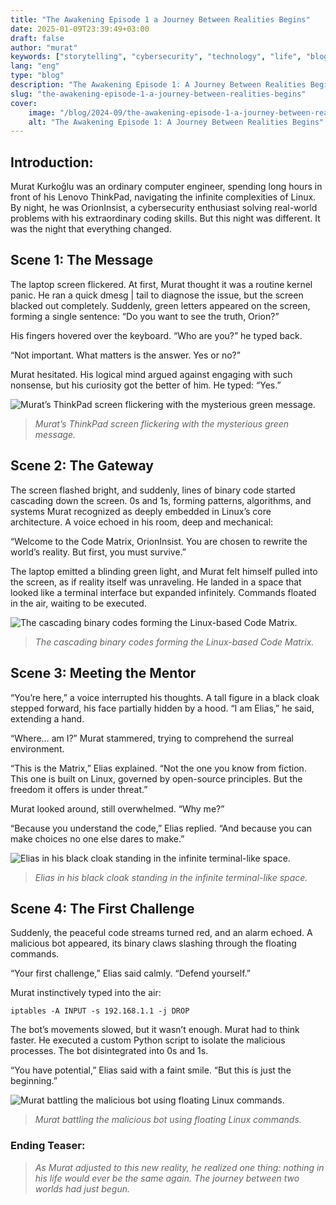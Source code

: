 ```yaml
---
title: "The Awakening Episode 1 a Journey Between Realities Begins"
date: 2025-01-09T23:39:49+03:00
draft: false
author: "murat"
keywords: ["storytelling", "cybersecurity", "technology", "life", "blog"]
lang: "eng"
type: "blog"
description: "The Awakening Episode 1: A Journey Between Realities Begins"
slug: "the-awakening-episode-1-a-journey-between-realities-begins"
cover:
    image: "/blog/2024-09/the-awakening-episode-1-a-journey-between-realities-begins-1-1.png"
    alt: "The Awakening Episode 1: A Journey Between Realities Begins"
---
```


## Introduction:
Murat Kurkoğlu was an ordinary computer engineer, spending long hours in front of his Lenovo ThinkPad, navigating the infinite complexities of Linux. By night, he was OrionInsist, a cybersecurity enthusiast solving real-world problems with his extraordinary coding skills. But this night was different. It was the night that everything changed.

## Scene 1: The Message
The laptop screen flickered. At first, Murat thought it was a routine kernel panic. He ran a quick dmesg | tail to diagnose the issue, but the screen blacked out completely. Suddenly, green letters appeared on the screen, forming a single sentence:
“Do you want to see the truth, Orion?”

His fingers hovered over the keyboard. “Who are you?” he typed back.

“Not important. What matters is the answer. Yes or no?”

Murat hesitated. His logical mind argued against engaging with such nonsense, but his curiosity got the better of him. He typed: “Yes.”

![Murat’s ThinkPad screen flickering with the mysterious green message.
](/blog/2024-09/the-awakening-episode-1-a-journey-between-realities-begins-1-1.webp)
> *Murat’s ThinkPad screen flickering with the mysterious green message.*
## Scene 2: The Gateway
The screen flashed bright, and suddenly, lines of binary code started cascading down the screen. 0s and 1s, forming patterns, algorithms, and systems Murat recognized as deeply embedded in Linux’s core architecture. A voice echoed in his room, deep and mechanical:

“Welcome to the Code Matrix, OrionInsist. You are chosen to rewrite the world’s reality. But first, you must survive.”

The laptop emitted a blinding green light, and Murat felt himself pulled into the screen, as if reality itself was unraveling. He landed in a space that looked like a terminal interface but expanded infinitely. Commands floated in the air, waiting to be executed.


![The cascading binary codes forming the Linux-based Code Matrix.](/blog/2024-09/the-awakening-episode-1-a-journey-between-realities-begins-1-2.webp)
> *The cascading binary codes forming the Linux-based Code Matrix.*
## Scene 3: Meeting the Mentor
“You’re here,” a voice interrupted his thoughts. A tall figure in a black cloak stepped forward, his face partially hidden by a hood. “I am Elias,” he said, extending a hand.

“Where… am I?” Murat stammered, trying to comprehend the surreal environment.

“This is the Matrix,” Elias explained. “Not the one you know from fiction. This one is built on Linux, governed by open-source principles. But the freedom it offers is under threat.”

Murat looked around, still overwhelmed. “Why me?”

“Because you understand the code,” Elias replied. “And because you can make choices no one else dares to make.”


![Elias in his black cloak standing in the infinite terminal-like space.](/blog/2024-09/the-awakening-episode-1-a-journey-between-realities-begins-1-3.webp)
> *Elias in his black cloak standing in the infinite terminal-like space.*
## Scene 4: The First Challenge
Suddenly, the peaceful code streams turned red, and an alarm echoed. A malicious bot appeared, its binary claws slashing through the floating commands.

“Your first challenge,” Elias said calmly. “Defend yourself.”

Murat instinctively typed into the air:
```shell
iptables -A INPUT -s 192.168.1.1 -j DROP
```
The bot’s movements slowed, but it wasn’t enough. Murat had to think faster. He executed a custom Python script to isolate the malicious processes. The bot disintegrated into 0s and 1s.

“You have potential,” Elias said with a faint smile. “But this is just the beginning.”


![Murat battling the malicious bot using floating Linux commands.](/blog/2024-09/the-awakening-episode-1-a-journey-between-realities-begins-1-4.webp)
> *Murat battling the malicious bot using floating Linux commands.*
### Ending Teaser:
> *As Murat adjusted to this new reality, he realized one thing: nothing in his life would ever be the same again. The journey between two worlds had just begun.*



